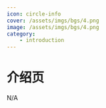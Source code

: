 ```yaml
---
icon: circle-info
cover: /assets/imgs/bgs/4.png
image: /assets/imgs/bgs/4.png
category:
    - introduction
---
```


# 介绍页

N/A
